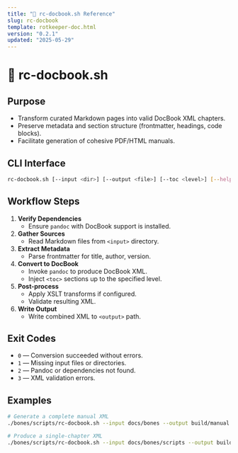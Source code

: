 ```yaml
---
title: "📖 rc-docbook.sh Reference"
slug: rc-docbook
template: rotkeeper-doc.html
version: "0.2.1"
updated: "2025-05-29"
---
```

<!-- Begin Ritual Script Documentation -->

# 📖 rc-docbook.sh

<!-- Converts Markdown with Rotkeeper frontmatter into DocBook XML for offline manuals -->

## Purpose
<!-- Core objectives of rc-docbook.sh -->
- Transform curated Markdown pages into valid DocBook XML chapters.
- Preserve metadata and section structure (frontmatter, headings, code blocks).
- Facilitate generation of cohesive PDF/HTML manuals.

## CLI Interface
<!-- How to invoke the DocBook ritual -->
```bash
rc-docbook.sh [--input <dir>] [--output <file>] [--toc <level>] [--help]
```

## Workflow Steps
<!-- Sequential rites performed by the script -->
1. **Verify Dependencies**
   - Ensure `pandoc` with DocBook support is installed.
2. **Gather Sources**
   - Read Markdown files from `<input>` directory.
3. **Extract Metadata**
   - Parse frontmatter for title, author, version.
4. **Convert to DocBook**
   - Invoke `pandoc` to produce DocBook XML.
   - Inject `<toc>` sections up to the specified level.
5. **Post-process**
   - Apply XSLT transforms if configured.
   - Validate resulting XML.
6. **Write Output**
   - Write combined XML to `<output>` path.

## Exit Codes
<!-- Symbolic outcomes of incantation -->
- `0` — Conversion succeeded without errors.
- `1` — Missing input files or directories.
- `2` — Pandoc or dependencies not found.
- `3` — XML validation errors.

## Examples
<!-- Sample invocations for celebratory rites -->
```bash
# Generate a complete manual XML
./bones/scripts/rc-docbook.sh --input docs/bones --output build/manual.xml --toc 2

# Produce a single-chapter XML
./bones/scripts/rc-docbook.sh --input docs/bones/scripts --output build/scripts.xml --toc 1
```


<!-- 🎴 Limerick 1:
From markdown’s plains to DocBook high,
rc-docbook lets your manuals fly.
It reads every note,
From frontmatter’s quote,
And crafts XML that won’t lie.
-->

<!-- 🎴 Limerick 2:
When manual builds felt dreary and long,
this script sang a transformation song.
With pandoc in play,
It led the way,
And made your docs sturdy and strong.
-->